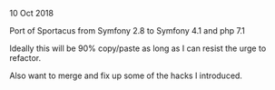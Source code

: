10 Oct 2018

Port of Sportacus from Symfony 2.8 to Symfony 4.1 and php 7.1

Ideally this will be 90% copy/paste as long as I can resist the urge to refactor.

Also want to merge and fix up some of the hacks I introduced.

